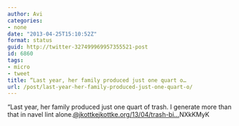 ```yaml
---
author: Avi
categories:
- none
date: "2013-04-25T15:10:52Z"
format: status
guid: http://twitter-327499969957355521-post
id: 6860
tags:
- micro
- tweet
title: “Last year, her family produced just one quart o…
url: /post/last-year-her-family-produced-just-one-quart-o/
---
```

“Last year, her family produced just one quart of trash. I generate more than that in navel lint alone.[@jkottke](http://twitter.com/jkottke)j[kottke.org/13/04/trash-bi…](http://kottke.org/13/04/trash-bin-zero)NXkKMyK